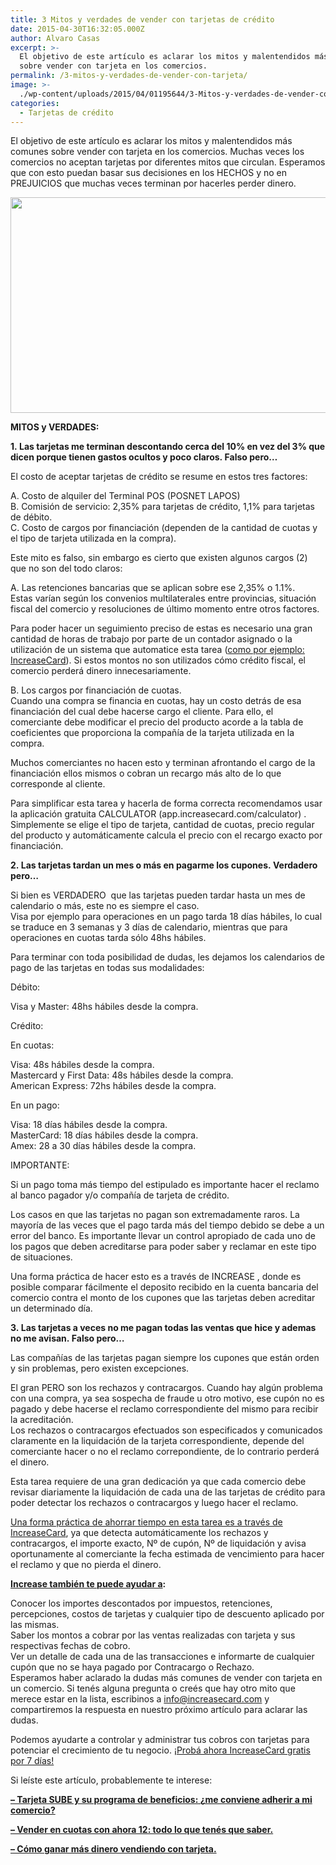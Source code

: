 ```yaml
---
title: 3 Mitos y verdades de vender con tarjetas de crédito
date: 2015-04-30T16:32:05.000Z
author: Alvaro Casas
excerpt: >-
  El objetivo de este artículo es aclarar los mitos y malentendidos más comunes
  sobre vender con tarjeta en los comercios.
permalink: /3-mitos-y-verdades-de-vender-con-tarjeta/
image: >-
  ./wp-content/uploads/2015/04/01195644/3-Mitos-y-verdades-de-vender-con-tarjetas-de-cr%C3%A9dito-en-tu-comercio_Increase-BLOG-Tarjetas-04.jpg
categories:
  - Tarjetas de crédito
---
```

El objetivo de este artículo es aclarar los mitos y malentendidos más comunes sobre vender con tarjeta en los comercios. Muchas veces los comercios no aceptan tarjetas por diferentes mitos que circulan. Esperamos que con esto puedan basar sus decisiones en los HECHOS y no en PREJUICIOS que muchas veces terminan por hacerles perder dinero.

[<img class="aligncenter wp-image-2937 size-full" src="https://d1nzec96y7u1ro.cloudfront.net/wp-content/uploads/2018/02/04133256/Banner.png" alt="" width="1001" height="345" srcset="https://d1nzec96y7u1ro.cloudfront.net/wp-content/uploads/2018/02/04133256/Banner.png 1001w, https://d1nzec96y7u1ro.cloudfront.net/wp-content/uploads/2018/02/04133256/Banner-300x103.png 300w, https://d1nzec96y7u1ro.cloudfront.net/wp-content/uploads/2018/02/04133256/Banner-768x265.png 768w" sizes="(max-width: 1001px) 100vw, 1001px" />](https://goo.gl/nRQjse)

**MITOS y VERDADES:**

**1. Las tarjetas me terminan descontando cerca del 10% en vez del 3% que dicen porque tienen gastos ocultos y poco claros. Falso pero…**

El costo de aceptar tarjetas de crédito se resume en estos tres factores:

A. Costo de alquiler del Terminal POS (POSNET LAPOS)  
B. Comisión de servicio: 2,35% para tarjetas de crédito, 1,1% para tarjetas de débito.  
C. Costo de cargos por financiación (dependen de la cantidad de cuotas y el tipo de tarjeta utilizada en la compra).

Este mito es falso, sin embargo es cierto que existen algunos cargos (2) que no son del todo claros:

A. Las retenciones bancarias que se aplican sobre ese 2,35% o 1.1%.  
Estas varían según los convenios multilaterales entre provincias, situación fiscal del comercio y resoluciones de último momento entre otros factores.

Para poder hacer un seguimiento preciso de estas es necesario una gran cantidad de horas de trabajo por parte de un contador asignado o la utilización de un sistema que automatice esta tarea ([como por ejemplo: IncreaseCard](https://goo.gl/nRQjse)). Si estos montos no son utilizados cómo crédito fiscal, el comercio perderá dinero innecesariamente.

B. Los cargos por financiación de cuotas.  
Cuando una compra se financia en cuotas, hay un costo detrás de esa financiación del cual debe hacerse cargo el cliente. Para ello, el comerciante debe modificar el precio del producto acorde a la tabla de coeficientes que proporciona la compañía de la tarjeta utilizada en la compra.

Muchos comerciantes no hacen esto y terminan afrontando el cargo de la financiación ellos mismos o cobran un recargo más alto de lo que corresponde al cliente.

Para simplificar esta tarea y hacerla de forma correcta recomendamos usar la aplicación gratuita CALCULATOR (app.increasecard.com/calculator) . Simplemente se elige el tipo de tarjeta, cantidad de cuotas, precio regular del producto y automáticamente calcula el precio con el recargo exacto por financiación.

**2. Las tarjetas tardan un mes o más en pagarme los cupones. Verdadero pero…**

Si bien es VERDADERO  que las tarjetas pueden tardar hasta un mes de calendario o más, este no es siempre el caso.  
Visa por ejemplo para operaciones en un pago tarda 18 días hábiles, lo cual se traduce en 3 semanas y 3 días de calendario, mientras que para operaciones en cuotas tarda sólo 48hs hábiles.

Para terminar con toda posibilidad de dudas, les dejamos los calendarios de pago de las tarjetas en todas sus modalidades:

Débito:

Visa y Master: 48hs hábiles desde la compra.

Crédito:

En cuotas:

Visa: 48s hábiles desde la compra.  
Mastercard y First Data: 48s hábiles desde la compra.  
American Express: 72hs hábiles desde la compra.

En un pago:

Visa: 18 días hábiles desde la compra.  
MasterCard: 18 días hábiles desde la compra.  
Amex: 28 a 30 días hábiles desde la compra.

IMPORTANTE:

Si un pago toma más tiempo del estipulado es importante hacer el reclamo al banco pagador y/o compañía de tarjeta de crédito.

Los casos en que las tarjetas no pagan son extremadamente raros. La mayoría de las veces que el pago tarda más del tiempo debido se debe a un error del banco. Es importante llevar un control apropiado de cada uno de los pagos que deben acreditarse para poder saber y reclamar en este tipo de situaciones.

Una forma práctica de hacer esto es a través de INCREASE , donde es posible comparar fácilmente el deposito recibido en la cuenta bancaria del comercio contra el monto de los cupones que las tarjetas deben acreditar un determinado día.

**3. Las tarjetas a veces no me pagan todas las ventas que hice y ademas no me avisan. Falso pero…**

Las compañías de las tarjetas pagan siempre los cupones que están orden y sin problemas, pero existen excepciones.

El gran PERO son los rechazos y contracargos. Cuando hay algún problema con una compra, ya sea sospecha de fraude u otro motivo, ese cupón no es pagado y debe hacerse el reclamo correspondiente del mismo para recibir la acreditación.  
Los rechazos o contracargos efectuados son especificados y comunicados claramente en la liquidación de la tarjeta correspondiente, depende del comerciante hacer o no el reclamo correpondiente, de lo contrario perderá el dinero.

Esta tarea requiere de una gran dedicación ya que cada comercio debe revisar diariamente la liquidación de cada una de las tarjetas de crédito para poder detectar los rechazos o contracargos y luego hacer el reclamo.

[Una forma práctica de ahorrar tiempo en esta tarea es a través de IncreaseCard](https://goo.gl/nRQjse), ya que detecta automáticamente los rechazos y contracargos, el importe exacto, Nº de cupón, Nº de liquidación y avisa oportunamente al comerciante la fecha estimada de vencimiento para hacer el reclamo y que no pierda el dinero.

**[Increase también te puede ayudar a](https://goo.gl/nRQjse):**

Conocer los importes descontados por impuestos, retenciones, percepciones, costos de tarjetas y cualquier tipo de descuento aplicado por las mismas.  
Saber los montos a cobrar por las ventas realizadas con tarjeta y sus respectivas fechas de cobro.  
Ver un detalle de cada una de las transacciones e informarte de cualquier cupón que no se haya pagado por Contracargo o Rechazo.  
Esperamos haber aclarado la dudas más comunes de vender con tarjeta en un comercio. Si tenés alguna pregunta o creés que hay otro mito que merece estar en la lista, escribinos a info@increasecard.com y compartiremos la respuesta en nuestro próximo artículo para aclarar las dudas.



Podemos ayudarte a controlar y administrar tus cobros con tarjetas para potenciar el crecimiento de tu negocio. [¡Probá ahora IncreaseCard gratis por 7 días!](https://goo.gl/nRQjse)

Si leíste este artículo, probablemente te interese:

**[&#8211; Tarjeta SUBE y su programa de beneficios: ¿me conviene adherir a mi comercio?](https://www.increasecard.com/blog/tarjetas-de-credito/54-tarjeta-sube-y-su-programa-de-beneficios-me-conviene-adherir-a-mi-comercio)**

**[&#8211; Vender en cuotas con ahora 12: todo lo que tenés que saber.](https://www.increasecard.com/blog/52-vender-en-cuotas-con-ahora-12-todo-lo-que-tenes-que-saber)**

**[&#8211; Cómo ganar más dinero vendiendo con tarjeta.](https://www.increasecard.com/blog/11-blog/tarjetas-de-credito/30-como-ganar-mas-dinero-vendiendo-con-tarjeta.html)**
